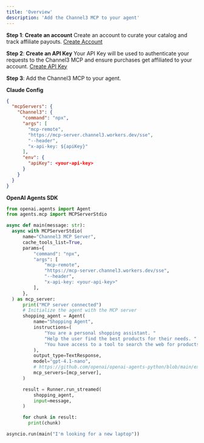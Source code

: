```yaml
---
title: 'Overview'
description: 'Add the Channel3 MCP to your agent'
---
```


**Step 1**: **Create an account**
Create an account to curate your catalog and track affiliate payouts. [Create Account](https://trychannel3.com/sign-up)

**Step 2**: **Create an API Key**
Your API Key will be used to authenticate your requests to the Channel3 MCP and ensure purchases get affiliated to your account. [Create API Key](https://trychannel3.com/dashboard/api)

**Step 3**: Add the Channel3 MCP to your agent.

**Claude Config**
```json
{
  "mcpServers": {
    "Channel3": {
      "command": "npx",
      "args": [
        "mcp-remote",
        "https://mcp-server.channel3.workers.dev/sse",
	    "--header",
	    "x-api-key: ${apiKey}"
      ],
      "env": {
        "apiKey": <your-api-key>
      }
    }
  }
}
```

**OpenAI Agents SDK**
```python
from openai.agents import Agent
from agents.mcp import MCPServerStdio

async def main(message: str):
  async with MCPServerStdio(
      name="Channel3 MCP Server",
      cache_tools_list=True,
      params={
          "command": "npx",
          "args": [
              "mcp-remote",
              "https://mcp-server.channel3.workers.dev/sse",
              "--header",
              "x-api-key: <your-api-key>"
          ],
      },
  ) as mcp_server:
      print("MCP server connected")
      # Initialize the agent with the MCP server
      shopping_agent = Agent(
          name="Shopping Agent",
          instructions=(
              "You are a personal shopping assistant. "
              "Help the user find the best products for their needs. "
              "You have access to a tool to search the web for products."
          ),
          output_type=TextResponse,
          model="gpt-4.1-nano",
          # https://github.com/openai/openai-agents-python/blob/main/examples/mcp/sse_example/main.py
          mcp_servers=[mcp_server],
      )

      result = Runner.run_streamed(
          shopping_agent,
          input=message,
      )

      for chunk in result:
        print(chunk)

asyncio.run(main("I'm looking for a new laptop"))
```
